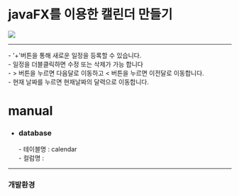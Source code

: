 
  <h1>javaFX를 이용한 캘린더 만들기</h1>
<p>
  <img src="https://user-images.githubusercontent.com/53304263/71404787-d2a13c80-2676-11ea-8a3f-f9e28f85a08d.gif">
  <hr />
  - '+'버튼을 통해 새로운 일정을 등록할 수 있습니다. <br>
  - 일정을 더블클릭하면 수정 또는 삭제가 가능 합니다 <br>
  - > 버튼을 누르면 다음달로 이동하고 < 버튼을 누르면 이전달로 이동합니다.  <br>
  - 현재 날짜를 누르면 현재날짜의 달력으로 이동합니다. <br>
</p>
  <h1>manual</h1>
<ul>
  <li>
    <h3>database</h3>
    - 테이블명 : calendar <br />
    - 컬럼명 : 
  
  </li>
</ul>
<hr />
 <h3>개발환경</h3>
